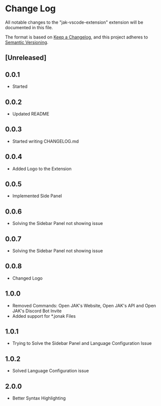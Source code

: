 # Change Log

All notable changes to the "jak-vscode-extension" extension will be documented in this file.

The format is based on [Keep a Changelog](https://keepachangelog.com/en/1.0.0/),
and this project adheres to [Semantic Versioning](https://semver.org/spec/v2.0.0.html).

## [Unreleased]

## 0.0.1

-   Started

## 0.0.2

-   Updated README

## 0.0.3

-   Started writing CHANGELOG.md

## 0.0.4

-   Added Logo to the Extension

## 0.0.5

-   Implemented Side Panel

## 0.0.6

-   Solving the Sidebar Panel not showing issue

## 0.0.7

-   Solving the Sidebar Panel not showing issue

## 0.0.8

-   Changed Logo

## 1.0.0

-   Removed Commands: Open JAK's Website, Open JAK's API and Open JAK's Discord Bot Invite
-   Added support for \*.jonak Files

## 1.0.1

-   Trying to Solve the Sidebar Panel and Language Configuration Issue

## 1.0.2

-   Solved Language Configuration issue

## 2.0.0

-	Better Syntax Highlighting
